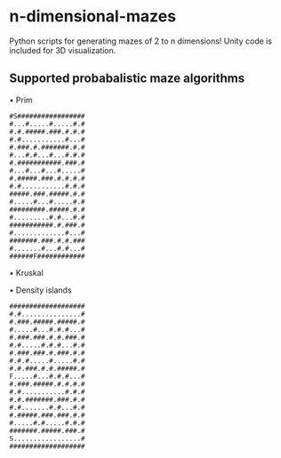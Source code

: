 # n-dimensional-mazes

Python scripts for generating mazes of 2 to n dimensions! Unity code is included for 3D visualization.

## Supported probabalistic maze algorithms
• Prim
```
#S#################
#...#.....#.....#.#
#.#.#####.###.#.#.#
#.#...........#...#
#.###.#.#######.#.#
#...#.#...#...#.#.#
#.###########.###.#
#...#...#...#.....#
#.#####.###.#.#.#.#
#.#...........#.#.#
#####.###.#####.#.#
#.....#...#.....#.#
#########.#####.#.#
#.........#.#...#.#
###########.#.###.#
#.............#...#
#######.###.#.#.###
#.......#...#.#...#
######F############
```

• Kruskal

• Density islands
```
###################
#.#...............#
#.###.#####.#####.#
#.....#...#.#.#...#
#.###.###.#.#.###.#
#.#.....#.#.#...#.#
#.###.###.#.###.#.#
#.#.#.....#.....#.#
#.#.###.#.#.#####.#
F.....#...#.#.#...#
#.###.#####.#.#.#.#
#.#...........#.#.#
#.#.#######.###.#.#
#.#.......#.#...#.#
#.#####.###.###.#.#
#.....#.#.....#.#.#
#######.#####.###.#
S.................#
###################
```
